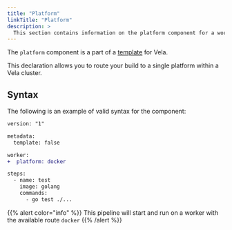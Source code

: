 ```yaml
---
title: "Platform"
linkTitle: "Platform"
description: >
  This section contains information on the platform component for a worker.
---
```


The `platform` component is a part of a [template](/docs/concepts/pipeline/platform/) for Vela.

This declaration allows you to route your build to a single platform within a Vela cluster.

## Syntax

The following is an example of valid syntax for the component:

```diff
version: "1"

metadata:
  template: false

worker:
+  platform: docker

steps:
  - name: test
    image: golang
    commands:
      - go test ./...
```

{{% alert color="info" %}}
This pipeline will start and run on a worker with the available route `docker`
{{% /alert %}}